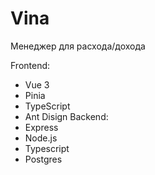 # Vina
Менеджер для расхода/дохода

Frontend:
  - Vue 3
  - Pinia
  - TypeScript
  - Ant Disign
Backend:
  - Express
  - Node.js
  - Typescript
  - Postgres
  
